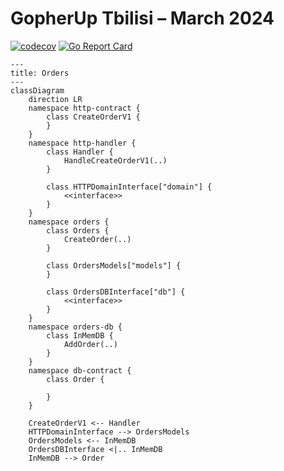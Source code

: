 # GopherUp Tbilisi – March 2024

[![codecov](https://codecov.io/gh/itimky/gopher-up-march-2024/graph/badge.svg?token=GAFHEGYAUQ)](https://codecov.io/gh/itimky/gopher-up-march-2024)
[![Go Report Card](https://goreportcard.com/badge/github.com/itimky/gopher-up-march-2024)](https://goreportcard.com/report/github.com/itimky/gopher-up-march-2024)

<!-- https://mermaid.js.org/syntax/classDiagram.html -->

```mermaid
---
title: Orders
---
classDiagram
    direction LR
    namespace http-contract {
        class CreateOrderV1 {
        }
    }
    namespace http-handler {
        class Handler {
            HandleCreateOrderV1(..)
        }
        
        class HTTPDomainInterface["domain"] {
            <<interface>>
        }
    }
    namespace orders {
        class Orders {
            CreateOrder(..)
        }
        
        class OrdersModels["models"] {
        }
        
        class OrdersDBInterface["db"] {
            <<interface>>
        }
    }
    namespace orders-db {
        class InMemDB {
            AddOrder(..)
        }
    }
    namespace db-contract {
        class Order {
            
        }
    }

    CreateOrderV1 <-- Handler
    HTTPDomainInterface --> OrdersModels
    OrdersModels <-- InMemDB
    OrdersDBInterface <|.. InMemDB
    InMemDB --> Order
```
